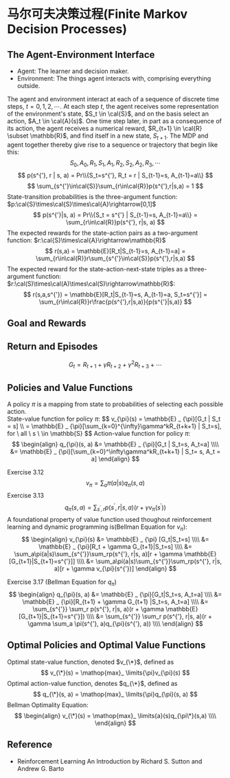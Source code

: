 # 马尔可夫决策过程(Finite Markov Decision Processes)

## The Agent-Environment Interface
* Agent: The learner and decision maker.
* Environment: The things agent interacts with, comprising everything outside.

The agent and environment interact at each of a sequence of discrete time steps, $t = 0, 1, 2, \cdots$. At each step $t$, the agent receives some representation of the environment's state, $S_t \in \cal{S}$, and on the basis select an action, $A_t \in \cal{A}(s)$. One time step later, in part as a consequence of its action, the agent receives a numerical reward, $R_{t+1} \in \cal{R} \subset \mathbb{R}$, and find itself in a new state, $S_{t+1}$. The MDP and agent together thereby give rise to a sequence or trajectory that begin like this:
$$
S_0, A_0, R_1, S_1, A_1, R_2, S_2, A_2, R_3, \cdots
$$
$$
p(s^{'}, r | s, a) =  Pr\\{S_t=s^{'}, R_t = r | S_{t-1}=s, A_{t-1}=a\\}
$$
$$
\sum_{s^{'}\in\cal{S}}\sum_{r\in\cal{R}}p(s^{'},r|s,a) = 1
$$
State-transition probabilities is the three-argument function: $p:\cal{S}\times\cal{S}\times\cal{A}\rightarrow[0,1]$
$$
p(s^{'}|s, a) = Pr\\{S_t = s^{'} | S_{t-1}=s, A_{t-1}=a\\} = \sum_{r\in\cal{R}}p(s^{'}, r|s, a)
$$
The expected rewards for the state-action pairs as a two-argument function: $r:\cal{S}\times\cal{A}\rightarrow\mathbb{R}$
$$
r(s,a) = \mathbb{E}[R_t|S_{t-1}=s, A_{t-1}=a] = \sum_{r\in\cal{R}}r\sum_{s^{'}\in\cal{S}}p(s^{'},r|s,a)
$$
The expected reward for the state-action-next-state triples as a three-argument function: $r:\cal(S)\times\cal(A)\times\cal(S)\rightarrow\mathbb{R}$:
$$
r(s,a,s^{'}) = \mathbb{E}[R_t|S_{t-1}=s, A_{t-1}=a, S_t=s^{'}] = \sum_{r\in\cal{R}}r\frac{p(s^{'},r|s,a)}{p(s^{'}|s,a)}
$$

## Goal and Rewards

## Return and Episodes
$$
G_t = R_{t+1} + \gamma R_{t+2} + \gamma^2R_{t+3} + \cdots
$$
## Policies and Value Functions
A policy $\pi$ is a mapping from state to probabilities of selecting each possible action.  
State-value function for policy $\pi$:
$$
v_{\pi}(s) = \mathbb{E} _ \{\pi}[G_t | S_t = s] \\\\
= \mathbb{E} _ {\pi}[\sum_{k=0}^{\infty}\gamma^kR_{t+k+1} | S_t=s],  for \ all \ s \ \in \mathbb{S}
$$
Action-value function for policy $\pi$:
$$
\begin{align}
q_{\pi}(s, a) &= \mathbb{E} _ {\pi}[G_t | S_t=s, A_t=a] \\\\
&= \mathbb{E} _ {\pi}[\sum_{k=0}^\infty\gamma^kR_{t+k+1} | S_t= s, A_t = a]
\end{align}
$$

Exercise 3.12
$$
v_{\pi} = \sum_{a}\pi(a|s)q_{\pi}(s, a)
$$
Exercise 3.13
$$
q_{\pi}(s, a) = \sum_{s^{'}, r}p(s^{'}, r | s, a)(r + \gamma v_{\pi}(s^{'}))
$$
A foundational property of value function used thoughout reinforcement learning and dynamic programming is(Bellman Equation for $v_{\pi}$):
$$
\begin{align}
v_{\pi}(s) &= \mathbb{E} _ {\pi} [G_t|S_t=s] \\\\
&= \mathbb{E} _ {\pi}[R_t + \gamma G_{t+1}|S_t=s] \\\\
&= \sum_a\pi(a|s)\sum_{s^{'}}\sum_rp(s^{'}, r|s, a)[r + \gamma \mathbb{E}[G_{t+1}|S_{t+1}=s^{'}]] \\\\
&= \sum_a\pi(a|s)\sum_{s^{'}}\sum_rp(s^{'}, r|s, a)[r + \gamma v_{\pi}(s^{'})] 
\end{align}
$$

Exercise 3.17 (Bellman Equation for $q_{\pi}$)
$$
\begin{align}
q_{\pi}(s, a) &= \mathbb{E} _ {\pi}[G_t|S_t=s, A_t=a] \\\\
&= \mathbb{E} _ {\pi}[R_{t+1} + \gamma G_{t+1} |S_t=s, A_t=a] \\\\
&= \sum_{s^{'}} \sum_r p(s^{'}, r|s, a)(r + \gamma \mathbb{E}[G_{t+1}|S_{t+1}=s^{'}]) \\\\
&= \sum_{s^{'}} \sum_r p(s^{'}, r|s, a)(r + \gamma \sum_a \pi(s^{'}, a)q_{\pi}(s^{'}, a)) \\\\
\end{align}
$$

## Optimal Policies and Optimal Value Functions
Optimal state-value function, denoted $v_{\*}$, defined as
$$
v_{\*}(s) = \mathop{max}_ \limits{\pi}v_{\pi}(s)
$$
Optimal action-value function, denotes $q_{\*}$, defined as
$$
q_{\*}(s, a) = \mathop{max}_ \limits{\pi}q_{\pi}(s, a)
$$
Bellman Optimality Equation:
$$
\begin{align}
v_{\*}(s) = \mathop{max}_ \limits{a}(s)q_{\pi\*}(s,a) \\\\
\end{align}
$$


## Reference
* Reinforcement Learning An Introduction by Richard S. Sutton and Andrew G. Barto
